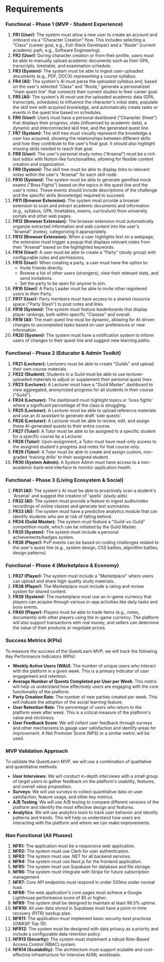 # **Requirements**

### **Functional - Phase 1 (MVP - Student Experience)**

1.  **FR1 (User):** The system must allow a new user to create an account and onboard via a "Character Creation" flow. This includes selecting a "Class" (career goal, e.g., Full-Stack Developer) and a "Route" (current academic path, e.g., Software Engineering).
2.  **FR2 (User):** During character creation or from their profile, users must be able to manually upload academic documents such as their GPA, transcripts, timetable, and examination schedule.
3.  **FR3 (System):** The system must be able to ingest user-uploaded documents (e.g., PDF, DOCX) representing a course syllabus.
4.  **FR4 (AI):** The system's AI must parse the uploaded syllabus and, based on the user's selected "Class" and "Route," generate a personalized "main quest line" that connects their current studies to their career goal.
5.  **FR5 (AI):** The system's AI must use the uploaded academic data (GPA, transcripts, schedules) to influence the character's initial stats, populate the skill tree with acquired knowledge, and automatically create tasks or events in the quest line based on schedules.
6.  **FR6 (User):** Users must have a personal dashboard ("Character Sheet") that displays their progress, stats (influenced by academic data), a dynamic and interconnected skill tree, and the generated quest line.
7.  **FR7 (System):** The skill tree must visually represent the knowledge a user has acquired, showing the relationships between different skills and how they contribute to the user's final goal. It should also highlight missing skills needed to reach that goal.
8.  **FR8 (User):** The user's personal study notes ("Arsenal") must be a rich text editor with Notion-like functionalities, allowing for flexible content creation and organization.
9.  **FR9 (System):** The skill tree must be able to display links to relevant notes within the user's "Arsenal" for each skill node.
10. **FR10 (System):** The system must be able to generate gamified mock exams ("Boss Fights") based on the topics in the quest line and the user's notes. These events should include descriptions of the challenge and the specific skills (knowledge) required to succeed.
11. **FR11 (Browser Extension):** The system must provide a browser extension to scan and extract academic documents and information (e.g., syllabus, GPA, timetables, exams, curriculum) from university portals and other web pages.
12. **FR12 (Browser Extension):** The browser extension must automatically organize extracted information and web content into the user's "Arsenal" (notes), categorizing it appropriately.
13. **FR13 (Browser Extension):** When a user highlights text on a webpage, the extension must trigger a popup that displays relevant notes from their "Arsenal" based on the highlighted keywords.
14. **FR14 (User):** A user must be able to create a "Party" (study group) with configurable rules and permissions.
15. **FR15 (User):** When creating a party, a user must have the option to:
    - Invite friends directly.
    - Browse a list of other users (strangers), view their relevant stats, and send invitations.
    - Set the party to be open for anyone to join.
16. **FR16 (User):** A Party Leader must be able to invite other registered users to their Party.
17. **FR17 (User):** Party members must have access to a shared resource space ("Party Stash") to post notes and links.
18. **FR18 (System):** The system must feature leaderboards that display player rankings, both within specific "Classes" and overall.
19. **FR19 (AI):** The main quest line must be dynamic, allowing for AI-driven changes to uncompleted tasks based on user preferences or new information.
20. **FR20 (System):** The system must have a notification system to inform users of changes to their quest line and suggest new learning paths.

### **Functional - Phase 2 (Educator & Admin Toolkit)**

1.  **FR21 (Lecturer):** Lecturers must be able to create "Guilds" and upload their own course materials.
2.  **FR22 (Student):** Students in a Guild must be able to use lecturer-uploaded materials to adjust or supplement their personal quest lines.
3.  **FR23 (Lecturer):** A Lecturer must have a "Guild Master" dashboard to view aggregated, anonymized progress for all students in their course ("Guild").
4.  **FR24 (Lecturer):** The dashboard must highlight topics or 'boss fights' where a significant percentage of the class is struggling.
5.  **FR25 (Lecturer):** A Lecturer must be able to upload reference materials and use an AI assistant to generate draft 'side quests'.
6.  **FR26 (Lecturer):** A Lecturer must be able to review, edit, and assign these AI-generated quests to their entire course.
7.  **FR27 (Tutor):** A Tutor must be able to be assigned to a specific student for a specific course by a Lecturer.
8.  **FR28 (Tutor):** Upon assignment, a Tutor must have read-only access to the assigned student's progress and notes for that course only.
9.  **FR29 (Tutor):** A Tutor must be able to create and assign custom, non-graded 'training drills' to their assigned student.
10. **FR30 (System Admin):** A System Admin must have access to a non-academic back-end interface to monitor application health.

### **Functional - Phase 3 (Living Ecosystem & Social)**

1.  **FR31 (AI):** The system's AI must be able to proactively scan a student's 'Arsenal' and suggest the creation of 'spells' (study aids).
2.  **FR32 (AI):** The system must provide a feature to ingest audio/video recordings of online classes and generate text summaries.
3.  **FR33 (AI):** The system must have a predictive analytics module that can identify students who are at risk of falling behind.
4.  **FR34 (Guild Master):** The system must feature a "Guild-vs-Guild" competition mode, which can be initiated by the Guild Master.
5.  **FR35 (System):** The system must include a personal achievements/badges system.
6.  **FR36 (Player):** PvP events can be based on coding challenges related to the user's quest line (e.g., system design, CSS battles, algorithm battles, design patterns).

### **Functional - Phase 4 (Marketplace & Economy)**

1.  **FR37 (Player):** The system must include a "Marketplace" where users can upload and share high-quality study materials.
2.  **FR38 (Player):** The Marketplace must include a rating and review system for shared content.
3.  **FR39 (System):** The marketplace must use an in-game currency that players can acquire through various in-app activities like daily tasks and boss events.
4.  **FR40 (Player):** Players must be able to trade items (e.g., notes, documents) with other players using the in-game currency. The platform will also support transactions with real money, and sellers can determine the value of their products or negotiate prices.

### **Success Metrics (KPIs)**

To measure the success of the QuestLearn MVP, we will track the following Key Performance Indicators (KPIs):

*   **Weekly Active Users (WAU)**: The number of unique users who interact with the platform in a given week. This is a primary indicator of user engagement and retention.
*   **Average Number of Quests Completed per User per Week**: This metric will help us understand how effectively users are engaging with the core functionality of the platform.
*   **Party Creation Rate**: The number of new parties created per week. This will indicate the adoption of the social learning feature.
*   **User Retention Rate**: The percentage of users who return to the platform week after week. This is a critical measure of the platform's value and stickiness.
*   **User Feedback Score**: We will collect user feedback through surveys and other mechanisms to gauge user satisfaction and identify areas for improvement. A Net Promoter Score (NPS) or a similar metric will be used.

### **MVP Validation Approach**

To validate the QuestLearn MVP, we will use a combination of qualitative and quantitative methods:

*   **User Interviews**: We will conduct in-depth interviews with a small group of target users to gather feedback on the platform's usability, features, and overall value proposition.
*   **Surveys**: We will use surveys to collect quantitative data on user satisfaction, feature usage, and other key metrics.
*   **A/B Testing**: We will use A/B testing to compare different versions of the platform and identify the most effective design and features.
*   **Analytics**: We will use analytics tools to track user behavior and identify patterns and trends. This will help us understand how users are interacting with the platform and where we can make improvements.

### **Non Functional (All Phases)**

1. **NFR1:** The application must be a responsive web application.
2. **NFR2:** The system must use Clerk for user authentication.
3. **NFR3:** The system must use .NET for all backend services.
4. **NFR4:** The system must use Next.js for the frontend application.
5. **NFR5:** The system must use Supabase for database and file storage.
6. **NFR6:** The system must integrate with Stripe for future subscription management.
7. **NFR7:** Core API endpoints must respond in under 500ms under normal load.
8. **NFR8:** The web application's core pages must achieve a Google Lighthouse performance score of 85 or higher.
9. **NFR9:** The system shall be designed to maintain at least 99.5% uptime.
10. **NFR10:** All user data stored in Supabase must have a point-in-time recovery (PITR) backup plan.
11. **NFR11:** The application must implement basic security best practices (OWASP Top 10).
12. **NFR12:** The system must be designed with data privacy as a priority and include a configurable data retention policy.
13. **NFR13 (Security):** The system must implement a robust Role-Based Access Control (RBAC) system.
14. **NFR14 (Scalability):** The architecture must support scalable and cost-effective infrastructure for intensive AI/ML workloads.